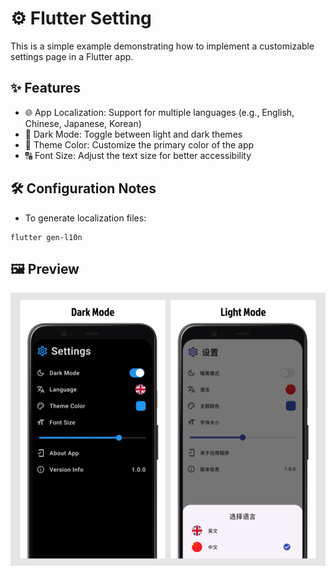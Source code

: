 # ⚙️ Flutter Setting

This is a simple example demonstrating how to implement a customizable settings page in a Flutter app.

## ✨ Features

- 🌐 App Localization: Support for multiple languages (e.g., English, Chinese, Japanese, Korean)
- 🌙 Dark Mode: Toggle between light and dark themes
- 🎨 Theme Color: Customize the primary color of the app
- 🔠 Font Size: Adjust the text size for better accessibility

## 🛠️ Configuration Notes

- To generate localization files:

```
flutter gen-l10n
```

## 🖼️ Preview

![Screenshot](/screenshot.png)
